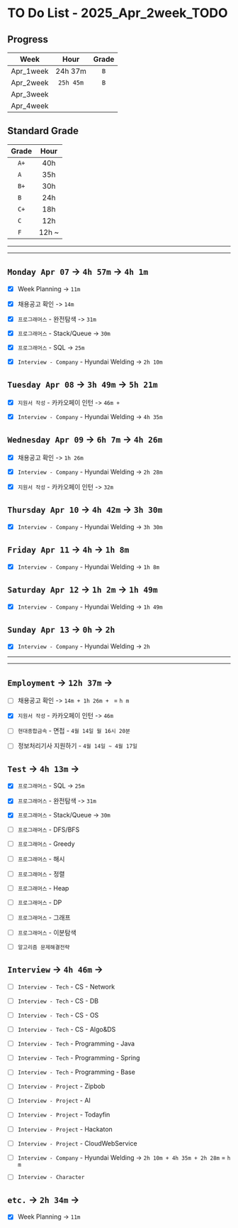 # TO Do List - 2025_Apr_2week_TODO

## Progress
| Week | Hour | Grade |
|:---:|:---:|:---:|
|Apr_1week|24h 37m|`B`|
|Apr_2week|`25h 45m`|`B`|
|Apr_3week|||
|Apr_4week|||


## Standard Grade
| Grade | Hour |
|:---:|:---:|
|`A+`|40h|
|`A `|35h|
|`B+`|30h|
|`B `|24h|
|`C+`|18h|
|`C `|12h|
|`F `|12h ~|


---
---

## `Monday Apr 07` -> `4h 57m` -> `4h 1m`
- [x] Week Planning -> `11m`
- [x] 채용공고 확인 -> `14m`
- [x] `프로그래머스` - 완전탐색 -> `31m`
- [x] `프로그래머스` - Stack/Queue -> `30m`
- [x] `프로그래머스` - SQL -> `25m`
- [x] `Interview - Company` - Hyundai Welding -> `2h 10m`


## `Tuesday Apr 08` -> `3h 49m` -> `5h 21m`
- [x] `지원서 작성` - 카카오페이 인턴 -> `46m + `
- [x] `Interview - Company` - Hyundai Welding -> `4h 35m`



## `Wednesday Apr 09` -> `6h 7m` -> `4h 26m`
- [x] 채용공고 확인 -> `1h 26m`
- [x] `Interview - Company` - Hyundai Welding -> `2h 28m`
- [x] `지원서 작성` - 카카오페이 인턴 -> `32m`


## `Thursday Apr 10` -> `4h 42m` -> `3h 30m`
- [x] `Interview - Company` - Hyundai Welding -> `3h 30m`



## `Friday Apr 11` -> `4h` -> `1h 8m`
- [x] `Interview - Company` - Hyundai Welding -> `1h 8m`



## `Saturday Apr 12` -> `1h 2m` -> `1h 49m`
- [x] `Interview - Company` - Hyundai Welding -> `1h 49m`


## `Sunday Apr 13` -> `0h` -> `2h`
- [x] `Interview - Company` - Hyundai Welding -> `2h`

---
---
## `Employment` -> `12h 37m` -> 
- [ ] 채용공고 확인 -> `14m + 1h 26m + ` = `h m`

- [x] `지원서 작성` - 카카오페이 인턴 -> `46m`

- [ ] `현대종합금속` - 면접 - `4월 14일 월 16시 20분`

- [ ] 정보처리기사 지원하기 - `4월 14일 ~ 4월 17일 ` 


## `Test` -> `4h 13m` -> 
- [x] `프로그래머스` - SQL -> `25m`
- [x] `프로그래머스` - 완전탐색 -> `31m`
- [x] `프로그래머스` - Stack/Queue -> `30m`
- [ ] `프로그래머스` - DFS/BFS
- [ ] `프로그래머스` - Greedy
- [ ] `프로그래머스` - 해시
- [ ] `프로그래머스` - 정렬
- [ ] `프로그래머스` - Heap
- [ ] `프로그래머스` - DP
- [ ] `프로그래머스` - 그래프
- [ ] `프로그래머스` - 이분탐색
- [ ] `알고리즘 문제해결전략`

 
## `Interview` -> `4h 46m` -> 
- [ ] `Interview - Tech` - CS - Network
- [ ] `Interview - Tech` - CS - DB
- [ ] `Interview - Tech` - CS - OS
- [ ] `Interview - Tech` - CS - Algo&DS
- [ ] `Interview - Tech` - Programming - Java
- [ ] `Interview - Tech` - Programming - Spring
- [ ] `Interview - Tech` - Programming - Base

- [ ] `Interview - Project` - Zipbob
- [ ] `Interview - Project` - AI
- [ ] `Interview - Project` - Todayfin
- [ ] `Interview - Project` - Hackaton
- [ ] `Interview - Project` - CloudWebService

- [ ] `Interview - Company` - Hyundai Welding -> `2h 10m + 4h 35m + 2h 28m` = `h m`

- [ ] `Interview - Character`


## `etc.` -> `2h 34m` -> 
- [x] Week Planning -> `11m`


<!-- ## `Cloud Native Spring in Action` -> `0h 18m` -> `h m`
- [ ] `Cloud Native Spring in Action` - Chapter03 -->

<!-- ## `Clean Architecture` -->



